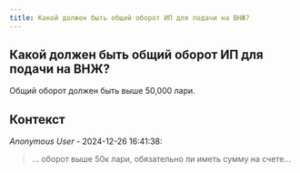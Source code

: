 ```yaml
---
title: Какой должен быть общий оборот ИП для подачи на ВНЖ?
---
```


## Какой должен быть общий оборот ИП для подачи на ВНЖ?

Общий оборот должен быть выше 50,000 лари.

## Контекст

_Anonymous User_ - 2024-12-26 16:41:38:

> ... оборот выше 50к лари, обязательно ли иметь сумму на счете...
